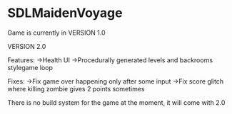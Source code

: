 # SDLMaidenVoyage

Game is currently in VERSION 1.0


VERSION 2.0

Features:
->Health UI
->Procedurally generated levels and backrooms stylegame loop 

Fixes:
->Fix game over happening only after some input
->Fix score glitch where killing zombie gives 2 points sometimes

There is no build system for the game at the moment, it will come with 2.0

